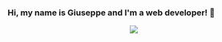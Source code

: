 ### Hi, my name is Giuseppe and I'm a web developer! 👋

<div id="header" align="center">
  <img src="ttps://media.giphy.com/media/ES9cAJlcxblRESzOH1/giphy.gif"/>
</div>

<!--
**giuseppeAnzalone/giuseppeAnzalone** is a ✨ _special_ ✨ repository because its `README.md` (this file) appears on your GitHub profile.

Here are some ideas to get you started:

- 🔭 I’m currently working on ...
- 🌱 I’m currently learning ...
- 👯 I’m looking to collaborate on ...
- 🤔 I’m looking for help with ...
- 💬 Ask me about ...
- 📫 How to reach me: ...
- 😄 Pronouns: ...
- ⚡ Fun fact: ...
-->

